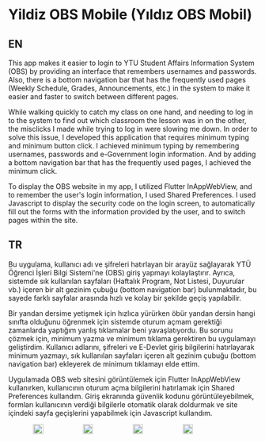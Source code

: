 # Yildiz OBS Mobile (Yıldız OBS Mobil)

## EN

This app makes it easier to login to YTU Student Affairs Information System (OBS) by providing an interface that remembers usernames and passwords. Also, there is a bottom navigation bar that has the frequently used pages (Weekly Schedule, Grades, Announcements, etc.) in the system to make it easier and faster to switch between different pages.

While walking quickly to catch my class on one hand, and needing to log in to the system to find out which classroom the lesson was in on the other, the misclicks I made while trying to log in were slowing me down. In order to solve this issue, I developed this application that requires minimum typing and minimum button click. I achieved minimum typing by remembering usernames, passwords and e-Government login information. And by adding a bottom navigation bar that has the frequently used pages, I achieved the minimum click. 

To display the OBS website in my app, I utilized Flutter InAppWebView, and to remember the user's login information, I used Shared Preferences. I used Javascript to display the security code on the login screen, to automatically fill out the forms with the information provided by the user, and to switch pages within the site.

## TR

Bu uygulama, kullanıcı adı ve şifreleri hatırlayan bir arayüz sağlayarak YTÜ Öğrenci İşleri Bilgi Sistemi'ne (OBS) giriş yapmayı kolaylaştırır. Ayrıca, sistemde sık kullanılan sayfaları (Haftalık Program, Not Listesi, Duyurular vb.) içeren bir alt gezinim çubuğu (bottom navigation bar) bulunmaktadır, bu sayede farklı sayfalar arasında hızlı ve kolay bir şekilde geçiş yapılabilir.

Bir yandan dersime yetişmek için hızlıca yürürken öbür yandan dersin hangi sınıfta olduğunu öğrenmek için sistemde oturum açmam gerektiği zamanlarda yaptığım yanlış tıklamalar beni yavaşlatıyordu. Bu sorunu çözmek için, minimum yazma ve minimum tıklama gerektiren bu uygulamayı geliştirdim. Kullanıcı adlarını, şifreleri ve E-Devlet giriş bilgilerini hatırlayarak minimum yazmayı, sık kullanılan sayfaları içeren alt gezinim çubuğu (bottom navigation bar) ekleyerek de minimum tıklamayı elde ettim.

Uygulamada OBS web sitesini görüntülemek için Flutter InAppWebView kullanırken, kullanıcının oturum açma bilgilerini hatırlamak için Shared Preferences kullandım. Giriş ekranında güvenlik kodunu görüntüleyebilmek, formları kullanıcının verdiği bilgilerle otomatik olarak doldurmak ve site içindeki sayfa geçişlerini yapabilmek için Javascript kullandım.

<div style="display:flex; flex-direction: row; justify-content: center; align-items: center">
  <img src="https://user-images.githubusercontent.com/118119029/219957843-8af2dc37-28b3-448f-9297-f3c0ef3a53f1.png" alt="" style="width: 20%;">
  <img src="https://user-images.githubusercontent.com/118119029/219957854-5240496b-b159-4287-a8c1-f22cc6aac45a.png" alt="" style="width: 20%;">
  <img src="https://user-images.githubusercontent.com/118119029/219957857-562791ab-5be7-4ed2-a8dc-0ae176ae35f4.png" alt="" style="width: 20%;">
  <img src="https://user-images.githubusercontent.com/118119029/219957861-9404719a-2bfa-41ef-b7fc-0d20b875bc97.png" alt="" style="width: 20%;">
</div>
